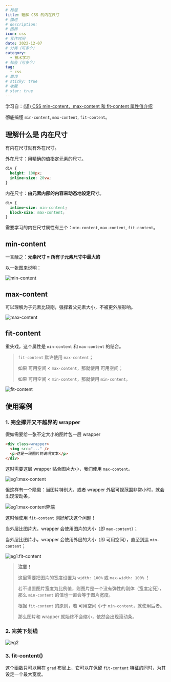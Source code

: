 ```yaml
---
# 标题
title: 理解 CSS 的内在尺寸
# 描述
# description:
# 图标
icon: css
# 写作时间
date: 2022-12-07
# 分类（可多个）
category:
  - 技术学习
# 标签（可多个）
tag:
  - css
# 置顶
# sticky: true
# 收藏
# star: true
---
```


学习自：[(译) CSS min-content、max-content 和 fit-content 属性值介绍](https://juejin.cn/post/6844904065692909576)

彻底搞懂 `min-content`, `max-content`, `fit-content`。

<!-- more -->

## 理解什么是 **内在尺寸**

有内在尺寸就有外在尺寸。

外在尺寸：用精确的值指定元素的尺寸。

```css
div {
  height: 100px;
  inline-size: 20vw;
}
```

内在尺寸：**由元素内部的内容来动态地设定尺寸**。

```css
div {
  inline-size: min-content;
  block-size: max-content;
}
```

需要学习的内在尺寸属性有三个：`min-content`, `max-content`, `fit-content`。

## min-content

一言蔽之：**元素尺寸 = 所有子元素尺寸中最大的**

以一张图来说明：

![min-content](https://s2.loli.net/2022/12/08/dMHXlDspyf1OmW8.jpg)

## max-content

可以理解为子元素比较刚，强撑着父元素大小，不被更外层影响。

![max-content](https://s2.loli.net/2022/12/08/xWsTVEK8QrOplN6.jpg)

## fit-content

重头戏，这个属性是 `min-content` 和 `max-content` 的结合。

> `fit-content` 默许使用 `max-content`；
>
> 如果 可用空间 < `max-content`，那就使用 可用空间；
>
> 如果 可用空间 < `min-content`，那就使用 `min-content`。

![fit-content](https://s2.loli.net/2022/12/08/gewxOvzMuaXkV9c.gif)

## 使用案例

### 1. 完全撑开又不越界的 wrapper

假如需要给一张不定大小的图片包一层 wrapper

```html
<div class=wrapper>
  <img src="..." />
  <p>这是一段图片的说明文本</p>
</div>
```

这时需要这层 wrapper 贴合图片大小，我们使用 `max-content`。

![eg1:max-content](https://s2.loli.net/2022/12/08/uTaOY2eIWio4yKG.jpg)

但这样有一个隐患：当图片特别大，或者 wrapper 外层可视范围非常小时，就会出现滚动条。

![eg1:max-content弊端](https://s2.loli.net/2022/12/08/Y72SHWaZRMuwQf5.jpg)

这时候使用 `fit-content` 刚好解决这个问题！

当外层比图片大，wrapper 会使用图片的大小（即 `max-content`）；

当外层比图片小，wrapper 会使用外层的大小（即 可用空间），直至到达 `min-content`；

![eg1:fit-content](https://s2.loli.net/2022/12/08/vrR9Wuc7COBeDzs.jpg)

> **注意！**
>
> 这里需要把图片的宽度设置为 `width: 100%` 或 `max-width: 100%` ！
>
> 若不设置图片宽度为比例值，则图片是一个没有弹性的刚体（宽度定死），那么 `min-content` 的值也一直会等于图片宽度。
>
> 根据 `fit-content` 的原则，若 可用空间 小于 `min-content`，就使用后者。
>
> 那么图片和 wrapper 就始终不会缩小，依然会出现滚动条。

### 2. 完美下划线

![eg2](https://s2.loli.net/2022/12/08/Je4jxOdHcfqgbB9.jpg)

### 3. fit-content()

这个函数只可以用在 `grad` 布局上，它可以在保留 `fit-content` 特征的同时，为其设定一个最大宽度。
